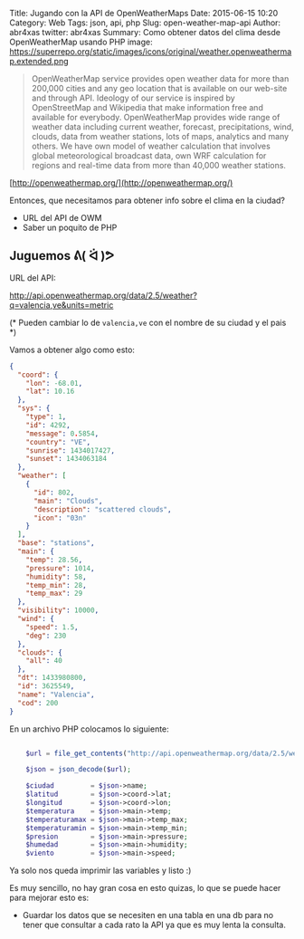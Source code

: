 Title: Jugando con la API de OpenWeatherMaps
Date: 2015-06-15 10:20
Category: Web
Tags: json, api, php
Slug: open-weather-map-api
Author: abr4xas
twitter: abr4xas
Summary: Como obtener datos del clima desde OpenWeatherMap usando PHP
image: https://superrepo.org/static/images/icons/original/weather.openweathermap.extended.png

> OpenWeatherMap service provides open weather data for more than 200,000 cities and any geo location that is available on our web-site and through API. Ideology of our service is inspired by OpenStreetMap and Wikipedia that make information free and available for everybody. OpenWeatherMap provides wide range of weather data including current weather, forecast, precipitations, wind, clouds, data from weather stations, lots of maps, analytics and many others. We have own model of weather calculation that involves global meteorological broadcast data, own WRF calculation for regions and real-time data from more than 40,000 weather stations.

[http://openweathermap.org/](http://openweathermap.org/)

Entonces, que necesitamos para obtener info sobre el clima en la ciudad?

* URL del API de OWM
* Saber un poquito de PHP

## Juguemos  ᕕ( ᐛ )ᕗ

URL del API:

http://api.openweathermap.org/data/2.5/weather?q=valencia,ve&units=metric

(* Pueden cambiar lo de ```valencia,ve``` con el nombre de su ciudad y el pais *)

Vamos a obtener algo como esto:

```json
{
  "coord": {
    "lon": -68.01,
    "lat": 10.16
  },
  "sys": {
    "type": 1,
    "id": 4292,
    "message": 0.5854,
    "country": "VE",
    "sunrise": 1434017427,
    "sunset": 1434063184
  },
  "weather": [
    {
      "id": 802,
      "main": "Clouds",
      "description": "scattered clouds",
      "icon": "03n"
    }
  ],
  "base": "stations",
  "main": {
    "temp": 28.56,
    "pressure": 1014,
    "humidity": 58,
    "temp_min": 28,
    "temp_max": 29
  },
  "visibility": 10000,
  "wind": {
    "speed": 1.5,
    "deg": 230
  },
  "clouds": {
    "all": 40
  },
  "dt": 1433980800,
  "id": 3625549,
  "name": "Valencia",
  "cod": 200
}
```

En un archivo PHP colocamos lo siguiente:

```php

    $url = file_get_contents("http://api.openweathermap.org/data/2.5/weather?q=valencia,ve&units=metric");

    $json = json_decode($url);

    $ciudad         = $json->name;
    $latitud        = $json->coord->lat;
    $longitud       = $json->coord->lon;
    $temperatura    = $json->main->temp;
    $temperaturamax = $json->main->temp_max;
    $temperaturamin = $json->main->temp_min;
    $presion        = $json->main->pressure;
    $humedad        = $json->main->humidity;
    $viento         = $json->main->speed;

```

Ya solo nos queda imprimir las variables y listo :)

Es muy sencillo, no hay gran cosa en esto quizas, lo que se puede hacer para mejorar esto es:

* Guardar los datos que se necesiten en una tabla en una db para no tener que consultar a cada rato la API  ya que es muy lenta la consulta.
